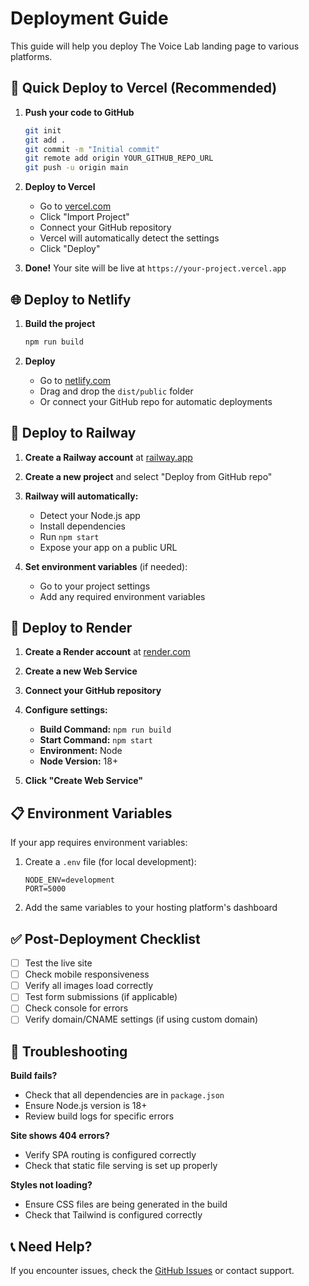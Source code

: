 # Deployment Guide

This guide will help you deploy The Voice Lab landing page to various platforms.

## 🚀 Quick Deploy to Vercel (Recommended)

1. **Push your code to GitHub**
   ```bash
   git init
   git add .
   git commit -m "Initial commit"
   git remote add origin YOUR_GITHUB_REPO_URL
   git push -u origin main
   ```

2. **Deploy to Vercel**
   - Go to [vercel.com](https://vercel.com)
   - Click "Import Project"
   - Connect your GitHub repository
   - Vercel will automatically detect the settings
   - Click "Deploy"

3. **Done!** Your site will be live at `https://your-project.vercel.app`

## 🌐 Deploy to Netlify

1. **Build the project**
   ```bash
   npm run build
   ```

2. **Deploy**
   - Go to [netlify.com](https://netlify.com)
   - Drag and drop the `dist/public` folder
   - Or connect your GitHub repo for automatic deployments

## 🚂 Deploy to Railway

1. **Create a Railway account** at [railway.app](https://railway.app)
2. **Create a new project** and select "Deploy from GitHub repo"
3. **Railway will automatically:**
   - Detect your Node.js app
   - Install dependencies
   - Run `npm start`
   - Expose your app on a public URL

4. **Set environment variables** (if needed):
   - Go to your project settings
   - Add any required environment variables

## 🌊 Deploy to Render

1. **Create a Render account** at [render.com](https://render.com)
2. **Create a new Web Service**
3. **Connect your GitHub repository**
4. **Configure settings:**
   - **Build Command:** `npm run build`
   - **Start Command:** `npm start`
   - **Environment:** Node
   - **Node Version:** 18+

5. **Click "Create Web Service"**

## 📋 Environment Variables

If your app requires environment variables:

1. Create a `.env` file (for local development):
   ```
   NODE_ENV=development
   PORT=5000
   ```

2. Add the same variables to your hosting platform's dashboard

## ✅ Post-Deployment Checklist

- [ ] Test the live site
- [ ] Check mobile responsiveness
- [ ] Verify all images load correctly
- [ ] Test form submissions (if applicable)
- [ ] Check console for errors
- [ ] Verify domain/CNAME settings (if using custom domain)

## 🔧 Troubleshooting

**Build fails?**
- Check that all dependencies are in `package.json`
- Ensure Node.js version is 18+
- Review build logs for specific errors

**Site shows 404 errors?**
- Verify SPA routing is configured correctly
- Check that static file serving is set up properly

**Styles not loading?**
- Ensure CSS files are being generated in the build
- Check that Tailwind is configured correctly

## 📞 Need Help?

If you encounter issues, check the [GitHub Issues](YOUR_REPO_URL/issues) or contact support.
